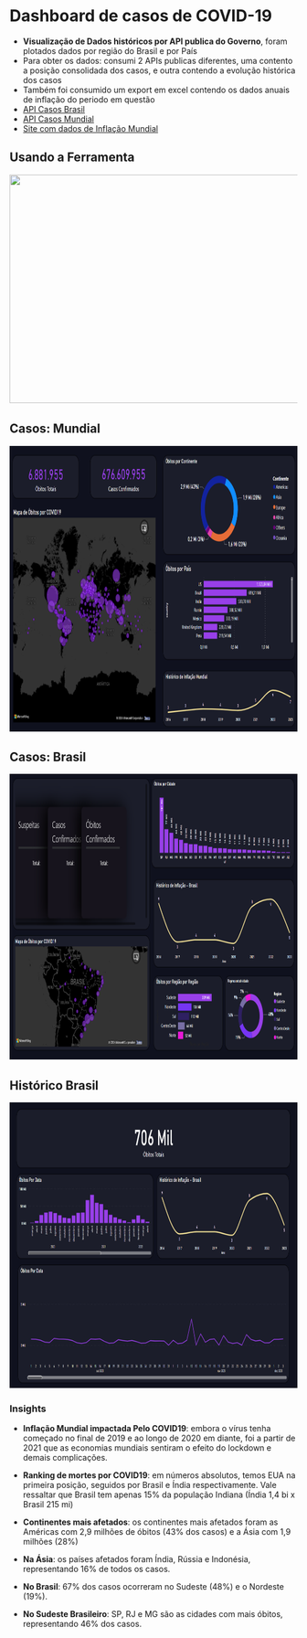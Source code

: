 # Dashboard de casos de COVID-19

- **Visualização de Dados históricos por API publica do Governo**, foram plotados dados por região do Brasil e por País
- Para obter os dados: consumi 2 APIs publicas diferentes, uma contento a posição consolidada dos casos, e outra contendo a evolução histórica dos casos
- Também foi consumido um export em excel contendo os dados anuais de inflação do periodo em questão
- [API Casos Brasil](https://covid19-brazil-api.now.sh/api/report/v1)
- [API Casos Mundial](https://covid19-brazil-api.now.sh/api/report/v1/countries)
- [Site com dados de Inflação Mundial](https://www.imf.org/external/datamapper/PCPIPCH@WEO/OEMDC/ADVEC/WEOWORLD)

## Usando a Ferramenta
<img src="img\Resume.gif" width="720" height="400"/>


## Casos: Mundial
<img src="img\First Screen.png" width="1080" height="500"/>


## Casos: Brasil
<img src="img\Second Screen.png" width="1080" height="500"/>


## Histórico Brasil
<img src="img\Third Screen.png" width="1080" height="500"/>



### Insights
- **Inflação Mundial impactada Pelo COVID19**: embora o vírus tenha começado no final de 2019 e ao longo de 2020 em diante, foi a partir de 2021 que as economias mundiais sentiram o efeito do lockdown e demais complicações.

- **Ranking de mortes por COVID19**: em números absolutos, temos EUA na primeira posição, seguidos por Brasil e Índia respectivamente. Vale ressaltar que Brasil tem apenas 15% da população Indiana (Índia 1,4 bi x Brasil 215 mi)

- **Continentes mais afetados**: os continentes mais afetados foram as Américas com 2,9 milhões de óbitos (43% dos casos) e a Ásia com 1,9 milhões (28%)
- **Na Ásia**: os países afetados foram Índia, Rússia e Indonésia, representando 16% de todos os casos.

- **No Brasil**: 67% dos casos ocorreram no Sudeste (48%) e o Nordeste (19%).
- **No Sudeste Brasileiro**: SP, RJ e MG são as cidades com mais óbitos, representando 46% dos casos.